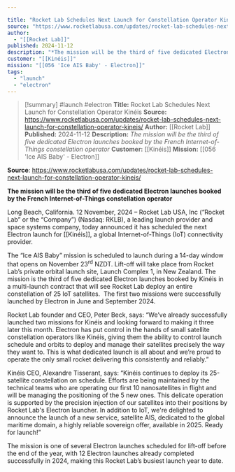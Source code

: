 ```yaml
---

title: "Rocket Lab Schedules Next Launch for Constellation Operator Kinéis "
source: "https://www.rocketlabusa.com/updates/rocket-lab-schedules-next-launch-for-constellation-operator-kineis/"
author:
  - "[[Rocket Lab]]"
published: 2024-11-12
description: "*The mission will be the third of five dedicated Electron launches booked by the French Internet-of-Things constellation operator*"
customer: "[[Kinéis]]"
mission: "[[056 'Ice AIS Baby' - Electron]]"
tags:
  - "launch"
  - "electron"
---
```

>[!summary]
#launch #electron
**Title:** Rocket Lab Schedules Next Launch for Constellation Operator Kinéis 
**Source:** https://www.rocketlabusa.com/updates/rocket-lab-schedules-next-launch-for-constellation-operator-kineis/
**Author:** [[Rocket Lab]]
**Published:** 2024-11-12
**Description:** *The mission will be the third of five dedicated Electron launches booked by the French Internet-of-Things constellation operator*
**Customer:** [[Kinéis]]
**Mission:** [[056 'Ice AIS Baby' - Electron]]

**Source**: https://www.rocketlabusa.com/updates/rocket-lab-schedules-next-launch-for-constellation-operator-kineis/

**The mission will be the third of five dedicated Electron launches booked by the French Internet-of-Things constellation operator**

Long Beach, California. 12 November, 2024 – Rocket Lab USA, Inc (“Rocket Lab” or the “Company”) (Nasdaq: RKLB), a leading launch provider and space systems company, today announced it has scheduled the next Electron launch for [[Kinéis]], a global Internet-of-Things (IoT) connectivity provider.

The “Ice AIS Baby” mission is scheduled to launch during a 14-day window that opens on November 23<sup>rd</sup> NZDT. Lift-off will take place from Rocket Lab’s private orbital launch site, Launch Complex 1, in New Zealand. The mission is the third of five dedicated Electron launches booked by Kinéis in a multi-launch contract that will see Rocket Lab deploy an entire constellation of 25 IoT satellites.  The first two missions were successfully launched by Electron in June and September 2024.

Rocket Lab founder and CEO, Peter Beck, says: “We’ve already successfully launched two missions for Kinéis and looking forward to making it three later this month. Electron has put control in the hands of small satellite constellation operators like Kinéis, giving them the ability to control launch schedule and orbits to deploy and manage their satellites precisely the way they want to. This is what dedicated launch is all about and we’re proud to operate the only small rocket delivering this consistently and reliably.”

Kinéis CEO, Alexandre Tisserant, says: “Kinéis continues to deploy its 25-satellite constellation on schedule. Efforts are being maintained by the technical teams who are operating our first 10 nanosatellites in flight and will be managing the positioning of the 5 new ones. This delicate operation is supported by the precision injection of our satellites into their positions by Rocket Lab's Electron launcher. In addition to IoT, we're delighted to announce the launch of a new service, satellite AIS, dedicated to the global maritime domain, a highly reliable sovereign offer, available in 2025. Ready for launch!”

The mission is one of several Electron launches scheduled for lift-off before the end of the year, with 12 Electron launches already completed successfully in 2024, making this Rocket Lab’s busiest launch year to date.